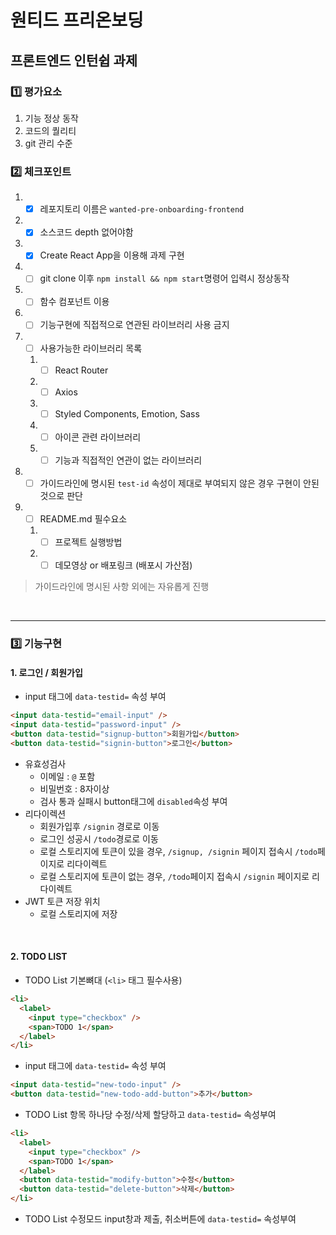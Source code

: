 # 원티드 프리온보딩 

## 프론트엔드 인턴쉽 과제



### 1️⃣ 평가요소

1. 기능 정상 동작 
2. 코드의 퀄리티
3. git 관리 수준



### 2️⃣ 체크포인트

1. - [x] 레포지토리 이름은 `wanted-pre-onboarding-frontend`

2. - [x] 소스코드 depth 없어야함

3. - [x] Create React App을 이용해 과제 구현

4. - [ ] git clone 이후 `npm install && npm start`명령어 입력시 정상동작

5. - [ ] 함수 컴포넌트 이용

6. - [ ] 기능구현에 직접적으로 연관된 라이브러리 사용 금지

7. - [ ] 사용가능한 라이브러리 목록
   
   1. - [ ] React Router
   2. - [ ] Axios
   3. - [ ] Styled Components, Emotion, Sass
   4. - [ ] 아이콘 관련 라이브러리
   5. - [ ] 기능과 직접적인 연관이 없는 라이브러리
   
8. - [ ] 가이드라인에 명시된 `test-id` 속성이 제대로 부여되지 않은 경우 구현이 안된 것으로 판단

9. - [ ] README.md 필수요소
   
   1. - [ ] 프로젝트 실행방법
   2. - [ ] 데모영상 or 배포링크 (배포시 가산점)

> 가이드라인에 명시된 사항 외에는 자유롭게 진행

​    

---

### 3️⃣ 기능구현

#### 1. 로그인 / 회원가입

- input 태그에 `data-testid=` 속성 부여

```html
<input data-testid="email-input" />
<input data-testid="password-input" />
<button data-testid="signup-button">회원가입</button>
<button data-testid="signin-button">로그인</button>
```

- 유효성검사
  - 이메일 : `@` 포함
  - 비밀번호 : 8자이상
  - 검사 통과 실패시 button태그에 `disabled`속성 부여
- 리다이렉션
  - 회원가입후 `/signin` 경로로 이동
  - 로그인 성공시 `/todo`경로로 이동
  - 로컬 스토리지에 토큰이 있을 경우, `/signup, /signin` 페이지 접속시 `/todo`페이지로 리다이렉트
  - 로컬 스토리지에 토큰이 없는 경우, `/todo`페이지 접속시 `/signin` 페이지로 리다이렉트
- JWT 토큰 저장 위치
  - 로컬 스토리지에 저장

​    

#### 2. TODO LIST

- TODO List 기본뼈대 (`<li>` 태그 필수사용)

```html
<li>
  <label>
    <input type="checkbox" />
    <span>TODO 1</span>
  </label>
</li>
```

- input 태그에 `data-testid=` 속성 부여

```html
<input data-testid="new-todo-input" />
<button data-testid="new-todo-add-button">추가</button>
```

- TODO List 항목 하나당 수정/삭제 할당하고 `data-testid=` 속성부여

```html
<li>
  <label>
    <input type="checkbox" />
    <span>TODO 1</span>
  </label>
  <button data-testid="modify-button">수정</button>  
  <button data-testid="delete-button">삭제</button>
</li>
```

- TODO List 수정모드 input창과 제출, 취소버튼에 `data-testid=` 속성부여


